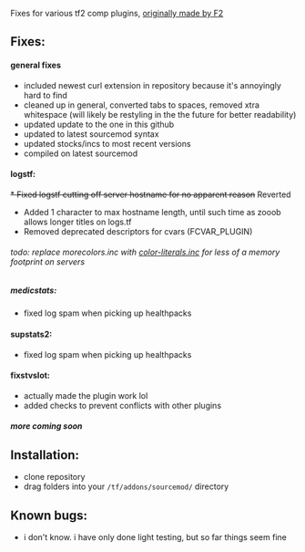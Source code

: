 Fixes for various tf2 comp plugins, [originally made by F2](https://www.teamfortress.tv/13598/medicstats-sourcemod-plugin/)

## Fixes:

#### general fixes

* included newest curl extension in repository because it's annoyingly hard to find
* cleaned up in general, converted tabs to spaces, removed xtra whitespace (will likely be restyling in the the future for better readability)
* updated update to the one in this github
* updated to latest sourcemod syntax
* updated stocks/incs to most recent versions
* compiled on latest sourcemod

#### logstf:
~~* Fixed logstf cutting off server hostname for no apparent reason~~ Reverted
* Added 1 character to max hostname length, until such time as zooob allows longer titles on logs.tf
* Removed deprecated descriptors for cvars (FCVAR_PLUGIN)

###### todo: replace morecolors.inc with [color-literals.inc](https://github.com/nosoop/stocksoup/blob/master/color_literals.inc) for less of a memory footprint on servers

##### medicstats:
* fixed log spam when picking up healthpacks

#### supstats2:
* fixed log spam when picking up healthpacks

#### fixstvslot:
* actually made the plugin work lol
* added checks to prevent conflicts with other plugins

##### more coming soon

## Installation:
* clone repository
* drag folders into your `/tf/addons/sourcemod/` directory

## Known bugs:
* i don't know. i have only done light testing, but so far things seem fine
